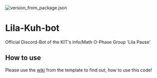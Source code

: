 ![version_from_package.json](https://img.shields.io/github/package-json/v/Lila-Kuhlt/Lila-Kuh-bot/main?color=purple&label=version)

# Lila-Kuh-bot
Official Discord-Bot of the KIT's Info/Math O-Phase Group 'Lila Pause'

## How to use
Please use the [wiki](https://github.com/EliasSchaut/Discord-Bot-Template/wiki) from the template to find out, how to use this code!
